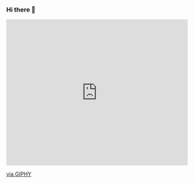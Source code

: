 ### Hi there 👋
<iframe src="https://giphy.com/embed/wvQIqJyNBOCjK" width="480" height="387" frameBorder="0" class="giphy-embed" allowFullScreen></iframe><p><a href="https://giphy.com/gifs/glee-image-wiki-wvQIqJyNBOCjK">via GIPHY</a></p>
<!--
**JS-Choi513/JS-Choi513** is a ✨ _special_ ✨ repository because its `README.md` (this file) appears on your GitHub profile.
<img src="https://img.shields.io/badge/Firebase-FFCA28?style=flat-square&logo=firebase&logoColor=white"/>

Here are some ideas to get you started:

- 🔭 I’m currently working on ...
- 🌱 I’m currently learning ...
- 👯 I’m looking to collaborate on ...
- 🤔 I’m looking for help with ...
- 💬 Ask me about ...
- 📫 How to reach me: ...
- 😄 Pronouns: ...
- ⚡ Fun fact: ...
-->
<div align="left">
   <a href="https://www.tensorflow.org"><img src="https://img.shields.io/badge/TensorFlow-FF6F00?style=flat-square&logo=tensorflow&logoColor=white"/></a>   
   <img src="https://img.shields.io/badge/Python-3776AB?style=flat-square&logo=firebase&logoColor=white"/>
   
</div>
